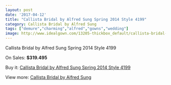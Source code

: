 ```yaml
---
layout: post
date: '2017-04-12'
title: "Callista Bridal by Alfred Sung Spring 2014 Style 4199"
category: Callista Bridal by Alfred Sung
tags: ["demure","charming","alfred","gowns","wedding"]
image: http://www.idealgown.com/13205-thickbox_default/callista-bridal-by-alfred-sung-spring-2014-style-4199.jpg
---
```

Callista Bridal by Alfred Sung Spring 2014 Style 4199

On Sales: **$319.495**
<a href="https://www.idealgown.com/en/callista-bridal-by-alfred-sung/5313-callista-bridal-by-alfred-sung-spring-2014-style-4199.html"><amp-img layout="responsive" width="600" height="600" src="//www.idealgown.com/13205-thickbox_default/callista-bridal-by-alfred-sung-spring-2014-style-4199.jpg" alt="Callista Bridal by Alfred Sung Spring 2014 Style 4199 0" /></a>
<a href="https://www.idealgown.com/en/callista-bridal-by-alfred-sung/5313-callista-bridal-by-alfred-sung-spring-2014-style-4199.html"><amp-img layout="responsive" width="600" height="600" src="//www.idealgown.com/13206-thickbox_default/callista-bridal-by-alfred-sung-spring-2014-style-4199.jpg" alt="Callista Bridal by Alfred Sung Spring 2014 Style 4199 1" /></a>

Buy it: [Callista Bridal by Alfred Sung Spring 2014 Style 4199](https://www.idealgown.com/en/callista-bridal-by-alfred-sung/5313-callista-bridal-by-alfred-sung-spring-2014-style-4199.html "Callista Bridal by Alfred Sung Spring 2014 Style 4199")

View more: [Callista Bridal by Alfred Sung](https://www.idealgown.com/en/75-callista-bridal-by-alfred-sung "Callista Bridal by Alfred Sung")